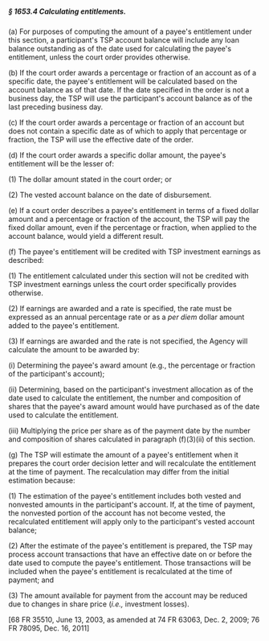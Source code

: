 ##### § 1653.4 Calculating entitlements. #####

(a) For purposes of computing the amount of a payee's entitlement under this section, a participant's TSP account balance will include any loan balance outstanding as of the date used for calculating the payee's entitlement, unless the court order provides otherwise.

(b) If the court order awards a percentage or fraction of an account as of a specific date, the payee's entitlement will be calculated based on the account balance as of that date. If the date specified in the order is not a business day, the TSP will use the participant's account balance as of the last preceding business day.

(c) If the court order awards a percentage or fraction of an account but does not contain a specific date as of which to apply that percentage or fraction, the TSP will use the effective date of the order.

(d) If the court order awards a specific dollar amount, the payee's entitlement will be the lesser of:

(1) The dollar amount stated in the court order; or

(2) The vested account balance on the date of disbursement.

(e) If a court order describes a payee's entitlement in terms of a fixed dollar amount and a percentage or fraction of the account, the TSP will pay the fixed dollar amount, even if the percentage or fraction, when applied to the account balance, would yield a different result.

(f) The payee's entitlement will be credited with TSP investment earnings as described:

(1) The entitlement calculated under this section will not be credited with TSP investment earnings unless the court order specifically provides otherwise.

(2) If earnings are awarded and a rate is specified, the rate must be expressed as an annual percentage rate or as a *per diem* dollar amount added to the payee's entitlement.

(3) If earnings are awarded and the rate is not specified, the Agency will calculate the amount to be awarded by:

(i) Determining the payee's award amount (e.g., the percentage or fraction of the participant's account);

(ii) Determining, based on the participant's investment allocation as of the date used to calculate the entitlement, the number and composition of shares that the payee's award amount would have purchased as of the date used to calculate the entitlement.

(iii) Multiplying the price per share as of the payment date by the number and composition of shares calculated in paragraph (f)(3)(ii) of this section.

(g) The TSP will estimate the amount of a payee's entitlement when it prepares the court order decision letter and will recalculate the entitlement at the time of payment. The recalculation may differ from the initial estimation because:

(1) The estimation of the payee's entitlement includes both vested and nonvested amounts in the participant's account. If, at the time of payment, the nonvested portion of the account has not become vested, the recalculated entitlement will apply only to the participant's vested account balance;

(2) After the estimate of the payee's entitlement is prepared, the TSP may process account transactions that have an effective date on or before the date used to compute the payee's entitlement. Those transactions will be included when the payee's entitlement is recalculated at the time of payment; and

(3) The amount available for payment from the account may be reduced due to changes in share price (*i.e.,* investment losses).

[68 FR 35510, June 13, 2003, as amended at 74 FR 63063, Dec. 2, 2009; 76 FR 78095, Dec. 16, 2011]